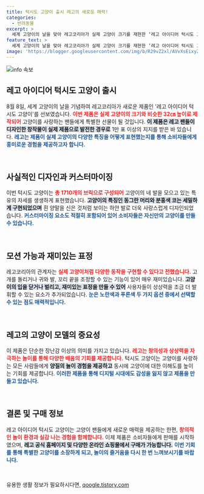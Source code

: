 ```yaml
---
title: 턱시도 고양이 출시 레고의 새로운 매력!
categories:
  - 반려동물
excerpt: >
  세계 고양이의 날을 맞아 레고코리아가 실제 고양이 크기를 재현한 ‘레고 아이디어 턱시도 고양이’를 출시했다! 1710개의 브릭으로 제작된 이 모델은 귀여운 움직임과 커스터마이징 요소로 고양이 매력을 실감나게 표현한다. 클릭해 자세히 알아보세요!
feature_text: >
  세계 고양이의 날을 맞아 레고코리아가 실제 고양이 크기를 재현한 ‘레고 아이디어 턱시도 고양이’를 출시했다! 1710개의 브릭으로 제작된 이 모델은 귀여운 움직임과 커스터마이징 요소로 고양이 매력을 실감나게 표현한다. 클릭해 자세히 알아보세요!
image: 'https://blogger.googleusercontent.com/img/b/R29vZ2xl/AVvXsEixyZcFfHzMRdzZMjFBmAUKJYCLCGyLL1o632UiGVXcaFdKo_bkvkuCioo0uUKlGfBVcT3P84aROyZIXSBEx3Aw5nCQ3pTgDom1WDC4m8eifvWiAmWEEVb4x6G_l8C0QH225ldMjyaFvpxGEBGNO37VmDTDMHGhJPq73UglMfDca1-0aw/s1600/blogspot.png'
---
```


<p><img src="https://blogger.googleusercontent.com/img/b/R29vZ2xl/AVvXsEixyZcFfHzMRdzZMjFBmAUKJYCLCGyLL1o632UiGVXcaFdKo_bkvkuCioo0uUKlGfBVcT3P84aROyZIXSBEx3Aw5nCQ3pTgDom1WDC4m8eifvWiAmWEEVb4x6G_l8C0QH225ldMjyaFvpxGEBGNO37VmDTDMHGhJPq73UglMfDca1-0aw/s1600/blogspot.png" alt="info 속보" /></p>

<h2 data-ke-size="size26">레고 아이디어 턱시도 고양이 출시</h2>

<p data-ke-size="size16">8월 8일, 세계 고양이의 날을 기념하여 레고코리아가 새로운 제품인 '레고 아이디어 턱시도 고양이'를 선보였습니다. <b><span style="color: #ee2323;">이번 제품은 실제 고양이의 크기와 비슷한 32㎝ 높이로 제작되어</span></b> 고양이를 사랑하는 팬들에게 특별한 선물이 될 것입니다. <b><span style="background-color: #21538527;">이 제품은 레고 팬들이 디자인한 창작물이 실제 제품으로 발전한 경우로</span></b> 1만 표 이상의 지지를 받은 바 있습니다. <b><span style="color: #1a5490;">레고는 제품이 실제 고양이의 다양한 특징을 어떻게 표현했는지를 통해 소비자들에게 흥미로운 경험을 제공하고자 합니다.</span></b></p>

<p data-ke-size="size16">&nbsp;</p>

<h2 data-ke-size="size26">사실적인 디자인과 커스터마이징</h2>

<p data-ke-size="size16">이번 턱시도 고양이는 <b><span style="color: #ee2323;">총 1710개의 브릭으로 구성되어</span></b> 고양이의 네 발을 모으고 있는 특유의 자세를 생생하게 표현했습니다. <b><span style="background-color: #21538527;">고양이의 특징인 동그란 머리와 분홍색 코는 세밀하게 구현되었으며</span></b> 흰 양말을 신은 것처럼 보이는 하얀 발로 더욱 사랑스럽게 디자인되었습니다. <b><span style="color: #1a5490;">커스터마이징 요소도 적절히 포함되어 있어 소비자들은 자신만의 고양이를 만들 수 있습니다.</span></b></p>

<p data-ke-size="size16">&nbsp;</p>

<h2 data-ke-size="size26">모션 가능과 재미있는 표정</h2>

<p data-ke-size="size16">레고코리아의 관계자는 <b><span style="color: #ee2323;">실제 고양이처럼 다양한 동작을 구현할 수 있다고 전했습니다.</span></b> 고개를 돌리거나 귀와 발, 꼬리 끝을 조정할 수 있는 기능이 있어 매우 재미있습니다. <b><span style="background-color: #21538527;">고양이의 입을 닫거나 벌리고, 재미있는 표정을 만들 수 있어</span></b> 사용자들이 상상력을 조금 더 발휘할 수 있는 요소가 추가되었습니다. <b><span style="color: #1a5490;">눈은 노란색과 푸른색 두 가지 옵션 중에서 선택할 수 있는 점도 매력적입니다.</span></b></p>

<p data-ke-size="size16">&nbsp;</p>

<h2 data-ke-size="size26">레고의 고양이 모델의 중요성</h2>

<p data-ke-size="size16">이 제품은 단순한 장난감 이상의 의미를 가지고 있습니다. <b><span style="color: #ee2323;">레고는 창의성과 상상력을 자극하는 놀이를 통해 다양한 배움의 기회를 제공합니다.</span></b> 턱시도 고양이는 고양이를 사랑하는 모든 사람들에게 <b><span style="background-color: #21538527;">양질의 놀이 경험을 제공하고</span></b> 동시에 고양이에 대한 이해도를 높이는 기회를 제공합니다. <b><span style="color: #1a5490;">이러한 제품을 통해 디지털 시대에도 감성을 잃지 않고 제품을 만들고 있습니다.</span></b></p>

<p data-ke-size="size16">&nbsp;</p>

<h2 data-ke-size="size26">결론 및 구매 정보</h2>

<p data-ke-size="size16">레고 아이디어 턱시도 고양이는 고양이 팬들에게 새로운 매력을 제공하는 한편, <b><span style="color: #ee2323;">창의적인 놀이 환경과 실감 나는 경험을 함께합니다.</span></b> 이제 제품은 소비자들에게 판매를 시작하였으며, <b><span style="background-color: #21538527;">레고 공식 홈페이지 및 다양한 온라인 쇼핑몰에서 구매가 가능합니다.</span></b> <b><span style="color: #1a5490;">이번 기회를 통해 특별한 고양이를 소장하게 되고, 놀이의 즐거움을 다시 한 번 느껴보시기를 바랍니다.</span></b></p>

<p data-ke-size="size16">&nbsp;</p>
유용한 생활 정보가 필요하시다면, <a href="https://qoogle.tistory.com" rel="dofollow">qoogle.tistory.com</a>


